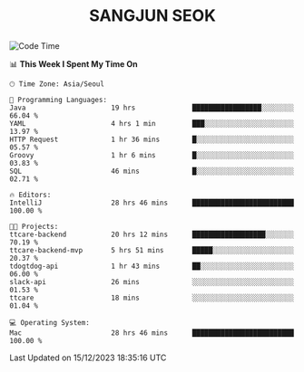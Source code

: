 <h1>
 <p align="center">
   SANGJUN SEOK
 </p>
</h1>

<!--START_SECTION:waka-->
![Code Time](http://img.shields.io/badge/Code%20Time-3%2C105%20hrs%2044%20mins-blue)

📊 **This Week I Spent My Time On** 

```text
🕑︎ Time Zone: Asia/Seoul

💬 Programming Languages: 
Java                     19 hrs              █████████████████░░░░░░░░   66.04 % 
YAML                     4 hrs 1 min         ███░░░░░░░░░░░░░░░░░░░░░░   13.97 % 
HTTP Request             1 hr 36 mins        █░░░░░░░░░░░░░░░░░░░░░░░░   05.57 % 
Groovy                   1 hr 6 mins         █░░░░░░░░░░░░░░░░░░░░░░░░   03.83 % 
SQL                      46 mins             █░░░░░░░░░░░░░░░░░░░░░░░░   02.71 % 

🔥 Editors: 
IntelliJ                 28 hrs 46 mins      █████████████████████████   100.00 % 

🐱‍💻 Projects: 
ttcare-backend           20 hrs 12 mins      ██████████████████░░░░░░░   70.19 % 
ttcare-backend-mvp       5 hrs 51 mins       █████░░░░░░░░░░░░░░░░░░░░   20.37 % 
tdogtdog-api             1 hr 43 mins        ██░░░░░░░░░░░░░░░░░░░░░░░   06.00 % 
slack-api                26 mins             ░░░░░░░░░░░░░░░░░░░░░░░░░   01.53 % 
ttcare                   18 mins             ░░░░░░░░░░░░░░░░░░░░░░░░░   01.04 % 

💻 Operating System: 
Mac                      28 hrs 46 mins      █████████████████████████   100.00 % 
```


 Last Updated on 15/12/2023 18:35:16 UTC
<!--END_SECTION:waka-->
